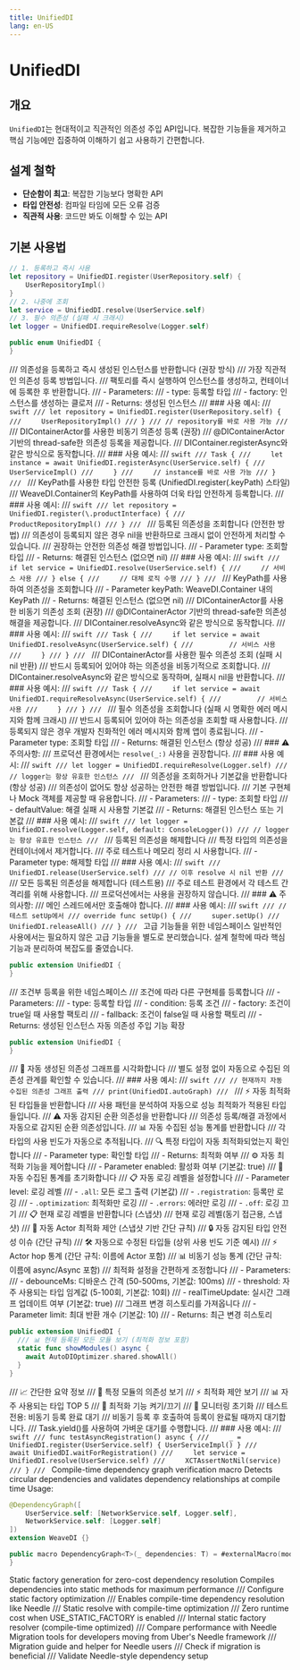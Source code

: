 ```yaml
---
title: UnifiedDI
lang: en-US
---
```


# UnifiedDI

## 개요
`UnifiedDI`는 현대적이고 직관적인 의존성 주입 API입니다.
복잡한 기능들을 제거하고 핵심 기능에만 집중하여 이해하기 쉽고 사용하기 간편합니다.
## 설계 철학
- **단순함이 최고**: 복잡한 기능보다 명확한 API
- **타입 안전성**: 컴파일 타임에 모든 오류 검증
- **직관적 사용**: 코드만 봐도 이해할 수 있는 API
## 기본 사용법
```swift
// 1. 등록하고 즉시 사용
let repository = UnifiedDI.register(UserRepository.self) {
    UserRepositoryImpl()
}
// 2. 나중에 조회
let service = UnifiedDI.resolve(UserService.self)
// 3. 필수 의존성 (실패 시 크래시)
let logger = UnifiedDI.requireResolve(Logger.self)
```

```swift
public enum UnifiedDI {
}
```

  /// 의존성을 등록하고 즉시 생성된 인스턴스를 반환합니다 (권장 방식)
  /// 가장 직관적인 의존성 등록 방법입니다.
  /// 팩토리를 즉시 실행하여 인스턴스를 생성하고, 컨테이너에 등록한 후 반환합니다.
  /// - Parameters:
  ///   - type: 등록할 타입
  ///   - factory: 인스턴스를 생성하는 클로저
  /// - Returns: 생성된 인스턴스
  /// ### 사용 예시:
  /// ```swift
  /// let repository = UnifiedDI.register(UserRepository.self) {
  ///     UserRepositoryImpl()
  /// }
  /// // repository를 바로 사용 가능
  /// ```
  /// DIContainerActor를 사용한 비동기 의존성 등록 (권장)
  /// @DIContainerActor 기반의 thread-safe한 의존성 등록을 제공합니다.
  /// DIContainer.registerAsync와 같은 방식으로 동작합니다.
  /// ### 사용 예시:
  /// ```swift
  /// Task {
  ///     let instance = await UnifiedDI.registerAsync(UserService.self) {
  ///         UserServiceImpl()
  ///     }
  ///     // instance를 바로 사용 가능
  /// }
  /// ```
  /// KeyPath를 사용한 타입 안전한 등록 (UnifiedDI.register(\.keyPath) 스타일)
  /// WeaveDI.Container의 KeyPath를 사용하여 더욱 타입 안전하게 등록합니다.
  /// ### 사용 예시:
  /// ```swift
  /// let repository = UnifiedDI.register(\.productInterface) {
  ///     ProductRepositoryImpl()
  /// }
  /// ```
  /// 등록된 의존성을 조회합니다 (안전한 방법)
  /// 의존성이 등록되지 않은 경우 nil을 반환하므로 크래시 없이 안전하게 처리할 수 있습니다.
  /// 권장하는 안전한 의존성 해결 방법입니다.
  /// - Parameter type: 조회할 타입
  /// - Returns: 해결된 인스턴스 (없으면 nil)
  /// ### 사용 예시:
  /// ```swift
  /// if let service = UnifiedDI.resolve(UserService.self) {
  ///     // 서비스 사용
  /// } else {
  ///     // 대체 로직 수행
  /// }
  /// ```
  /// KeyPath를 사용하여 의존성을 조회합니다
  /// - Parameter keyPath: WeaveDI.Container 내의 KeyPath
  /// - Returns: 해결된 인스턴스 (없으면 nil)
  /// DIContainerActor를 사용한 비동기 의존성 조회 (권장)
  /// @DIContainerActor 기반의 thread-safe한 의존성 해결을 제공합니다.
  /// DIContainer.resolveAsync와 같은 방식으로 동작합니다.
  /// ### 사용 예시:
  /// ```swift
  /// Task {
  ///     if let service = await UnifiedDI.resolveAsync(UserService.self) {
  ///         // 서비스 사용
  ///     }
  /// }
  /// ```
  /// DIContainerActor를 사용한 필수 의존성 조회 (실패 시 nil 반환)
  /// 반드시 등록되어 있어야 하는 의존성을 비동기적으로 조회합니다.
  /// DIContainer.resolveAsync와 같은 방식으로 동작하며, 실패시 nil을 반환합니다.
  /// ### 사용 예시:
  /// ```swift
  /// Task {
  ///     if let service = await UnifiedDI.requireResolveAsync(UserService.self) {
  ///         // 서비스 사용
  ///     }
  /// }
  /// ```
  /// 필수 의존성을 조회합니다 (실패 시 명확한 에러 메시지와 함께 크래시)
  /// 반드시 등록되어 있어야 하는 의존성을 조회할 때 사용합니다.
  /// 등록되지 않은 경우 개발자 친화적인 에러 메시지와 함께 앱이 종료됩니다.
  /// - Parameter type: 조회할 타입
  /// - Returns: 해결된 인스턴스 (항상 성공)
  /// ### ⚠️ 주의사항:
  /// 프로덕션 환경에서는 `resolve(_:)` 사용을 권장합니다.
  /// ### 사용 예시:
  /// ```swift
  /// let logger = UnifiedDI.requireResolve(Logger.self)
  /// // logger는 항상 유효한 인스턴스
  /// ```
  /// 의존성을 조회하거나 기본값을 반환합니다 (항상 성공)
  /// 의존성이 없어도 항상 성공하는 안전한 해결 방법입니다.
  /// 기본 구현체나 Mock 객체를 제공할 때 유용합니다.
  /// - Parameters:
  ///   - type: 조회할 타입
  ///   - defaultValue: 해결 실패 시 사용할 기본값
  /// - Returns: 해결된 인스턴스 또는 기본값
  /// ### 사용 예시:
  /// ```swift
  /// let logger = UnifiedDI.resolve(Logger.self, default: ConsoleLogger())
  /// // logger는 항상 유효한 인스턴스
  /// ```
  /// 등록된 의존성을 해제합니다
  /// 특정 타입의 의존성을 컨테이너에서 제거합니다.
  /// 주로 테스트나 메모리 정리 시 사용합니다.
  /// - Parameter type: 해제할 타입
  /// ### 사용 예시:
  /// ```swift
  /// UnifiedDI.release(UserService.self)
  /// // 이후 resolve 시 nil 반환
  /// ```
  /// 모든 등록된 의존성을 해제합니다 (테스트용)
  /// 주로 테스트 환경에서 각 테스트 간 격리를 위해 사용합니다.
  /// 프로덕션에서는 사용을 권장하지 않습니다.
  /// ### ⚠️ 주의사항:
  /// 메인 스레드에서만 호출해야 합니다.
  /// ### 사용 예시:
  /// ```swift
  /// // 테스트 setUp에서
  /// override func setUp() {
  ///     super.setUp()
  ///     UnifiedDI.releaseAll()
  /// }
  /// ```
고급 기능들을 위한 네임스페이스
일반적인 사용에서는 필요하지 않은 고급 기능들을 별도로 분리했습니다.
설계 철학에 따라 핵심 기능과 분리하여 복잡도를 줄였습니다.

```swift
public extension UnifiedDI {
}
```

  /// 조건부 등록을 위한 네임스페이스
    /// 조건에 따라 다른 구현체를 등록합니다
    /// - Parameters:
    ///   - type: 등록할 타입
    ///   - condition: 등록 조건
    ///   - factory: 조건이 true일 때 사용할 팩토리
    ///   - fallback: 조건이 false일 때 사용할 팩토리
    /// - Returns: 생성된 인스턴스
자동 의존성 주입 기능 확장

```swift
public extension UnifiedDI {
}
```

  /// 🚀 자동 생성된 의존성 그래프를 시각화합니다
  /// 별도 설정 없이 자동으로 수집된 의존성 관계를 확인할 수 있습니다.
  /// ### 사용 예시:
  /// ```swift
  /// // 현재까지 자동 수집된 의존성 그래프 출력
  /// print(UnifiedDI.autoGraph)
  /// ```
  /// ⚡ 자동 최적화된 타입들을 반환합니다
  /// 사용 패턴을 분석하여 자동으로 성능 최적화가 적용된 타입들입니다.
  /// ⚠️ 자동 감지된 순환 의존성을 반환합니다
  /// 의존성 등록/해결 과정에서 자동으로 감지된 순환 의존성입니다.
  /// 📊 자동 수집된 성능 통계를 반환합니다
  /// 각 타입의 사용 빈도가 자동으로 추적됩니다.
  /// 🔍 특정 타입이 자동 최적화되었는지 확인합니다
  /// - Parameter type: 확인할 타입
  /// - Returns: 최적화 여부
  /// ⚙️ 자동 최적화 기능을 제어합니다
  /// - Parameter enabled: 활성화 여부 (기본값: true)
  /// 🧹 자동 수집된 통계를 초기화합니다
  /// 📋 자동 로깅 레벨을 설정합니다
  /// - Parameter level: 로깅 레벨
  ///   - `.all`: 모든 로그 출력 (기본값)
  ///   - `.registration`: 등록만 로깅
  ///   - `.optimization`: 최적화만 로깅
  ///   - `.errors`: 에러만 로깅
  ///   - `.off`: 로깅 끄기
  /// 📋 현재 로깅 레벨을 반환합니다 (스냅샷)
  /// 현재 로깅 레벨(동기 접근용, 스냅샷)
  /// 🎯 자동 Actor 최적화 제안 (스냅샷 기반 간단 규칙)
  /// 🔒 자동 감지된 타입 안전성 이슈 (간단 규칙)
  /// 🛠️ 자동으로 수정된 타입들 (상위 사용 빈도 기준 예시)
  /// ⚡ Actor hop 통계 (간단 규칙: 이름에 Actor 포함)
  /// 📊 비동기 성능 통계 (간단 규칙: 이름에 async/Async 포함)
  /// 최적화 설정을 간편하게 조정합니다
  /// - Parameters:
  ///   - debounceMs: 디바운스 간격 (50-500ms, 기본값: 100ms)
  ///   - threshold: 자주 사용되는 타입 임계값 (5-100회, 기본값: 10회)
  ///   - realTimeUpdate: 실시간 그래프 업데이트 여부 (기본값: true)
  /// 그래프 변경 히스토리를 가져옵니다
  /// - Parameter limit: 최대 반환 개수 (기본값: 10)
  /// - Returns: 최근 변경 히스토리

```swift
public extension UnifiedDI {
  /// 📊 현재 등록된 모든 모듈 보기 (최적화 정보 포함)
  static func showModules() async {
    await AutoDIOptimizer.shared.showAll()
  }
}
```

  /// 📈 간단한 요약 정보
  /// 🔗 특정 모듈의 의존성 보기
  /// ⚡ 최적화 제안 보기
  /// 📊 자주 사용되는 타입 TOP 5
  /// 🔧 최적화 기능 켜기/끄기
  /// 🧹 모니터링 초기화
  /// 테스트 전용: 비동기 등록 완료 대기
  /// 비동기 등록 후 호출하여 등록이 완료될 때까지 대기합니다.
  /// Task.yield()를 사용하여 가벼운 대기를 수행합니다.
  /// ### 사용 예시:
  /// ```swift
  /// func testAsyncRegistration() async {
  ///     _ = UnifiedDI.register(UserService.self) { UserServiceImpl() }
  ///     await UnifiedDI.waitForRegistration()
  ///     let service = UnifiedDI.resolve(UserService.self)
  ///     XCTAssertNotNil(service)
  /// }
  /// ```
Compile-time dependency graph verification macro
Detects circular dependencies and validates dependency relationships at compile time
Usage:
```swift
@DependencyGraph([
    UserService.self: [NetworkService.self, Logger.self],
    NetworkService.self: [Logger.self]
])
extension WeaveDI {}
```

```swift
public macro DependencyGraph<T>(_ dependencies: T) = #externalMacro(module: "WeaveDIMacros", type: "DependencyGraphMacro")
}
```

Static factory generation for zero-cost dependency resolution
Compiles dependencies into static methods for maximum performance
  /// Configure static factory optimization
  /// Enables compile-time dependency resolution like Needle
  /// Static resolve with compile-time optimization
  /// Zero runtime cost when USE_STATIC_FACTORY is enabled
  /// Internal static factory resolver (compile-time optimized)
  /// Compare performance with Needle
Migration tools for developers moving from Uber's Needle framework
  /// Migration guide and helper for Needle users
  /// Check if migration is beneficial
  /// Validate Needle-style dependency setup
